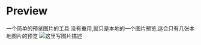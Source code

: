 # Preview
一个简单的预览图片的工具
没有重用,就只是本地的一个图片预览,适合只有几张本地图片的预览
![这里写图片描述](https://github.com/jxwCode/readme_add_pic-/blob/master/Simulator%20Screen%20Shot%20-%20iPhone%208%20Plus%20-%202019-08-25%20at%2014.33.24.png)


